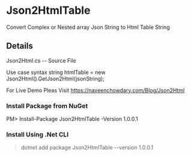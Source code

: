 # Json2HtmlTable
Convert Complex or Nested array Json String to Html Table String

## Details
Json2Html.cs  -- Source File

Use case syntax
string htmlTable = new Json2Html().GetJson2Html(jsonString);

For Live Demo Pleas Visit https://naveenchowdary.com/Blog/Json2Html

### Install Package from NuGet
PM> Install-Package Json2HtmlTable -Version 1.0.0.1

### Install Using .Net CLI
> dotnet add package Json2HtmlTable --version 1.0.0.1
